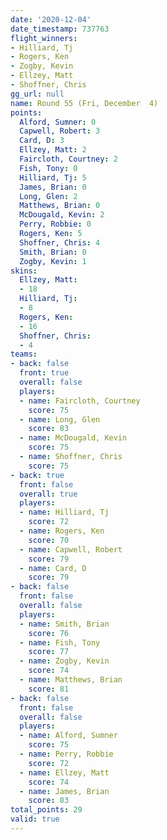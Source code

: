 ```yaml
---
date: '2020-12-04'
date_timestamp: 737763
flight_winners:
- Hilliard, Tj
- Rogers, Ken
- Zogby, Kevin
- Ellzey, Matt
- Shoffner, Chris
gg_url: null
name: Round 55 (Fri, December  4)
points:
  Alford, Sumner: 0
  Capwell, Robert: 3
  Card, D: 3
  Ellzey, Matt: 2
  Faircloth, Courtney: 2
  Fish, Tony: 0
  Hilliard, Tj: 5
  James, Brian: 0
  Long, Glen: 2
  Matthews, Brian: 0
  McDougald, Kevin: 2
  Perry, Robbie: 0
  Rogers, Ken: 5
  Shoffner, Chris: 4
  Smith, Brian: 0
  Zogby, Kevin: 1
skins:
  Ellzey, Matt:
  - 18
  Hilliard, Tj:
  - 8
  Rogers, Ken:
  - 16
  Shoffner, Chris:
  - 4
teams:
- back: false
  front: true
  overall: false
  players:
  - name: Faircloth, Courtney
    score: 75
  - name: Long, Glen
    score: 83
  - name: McDougald, Kevin
    score: 75
  - name: Shoffner, Chris
    score: 75
- back: true
  front: false
  overall: true
  players:
  - name: Hilliard, Tj
    score: 72
  - name: Rogers, Ken
    score: 70
  - name: Capwell, Robert
    score: 79
  - name: Card, D
    score: 79
- back: false
  front: false
  overall: false
  players:
  - name: Smith, Brian
    score: 76
  - name: Fish, Tony
    score: 77
  - name: Zogby, Kevin
    score: 74
  - name: Matthews, Brian
    score: 81
- back: false
  front: false
  overall: false
  players:
  - name: Alford, Sumner
    score: 75
  - name: Perry, Robbie
    score: 72
  - name: Ellzey, Matt
    score: 74
  - name: James, Brian
    score: 83
total_points: 29
valid: true
---
```

